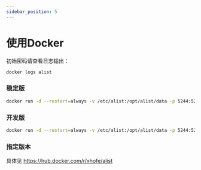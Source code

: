 ```yaml
---
sidebar_position: 5
---
```


# 使用Docker

初始密码请查看日志输出：
```bash
docker logs alist
```

### 稳定版
```bash
docker run -d --restart=always -v /etc/alist:/opt/alist/data -p 5244:5244 --name="alist" xhofe/alist:latest
```

### 开发版
```bash
docker run -d --restart=always -v /etc/alist:/opt/alist/data -p 5244:5244 --name="alist" xhofe/alist:v2
```

### 指定版本
具体见 https://hub.docker.com/r/xhofe/alist